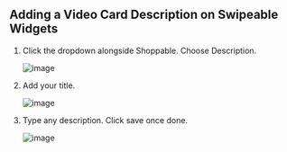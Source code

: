 ## Adding a Video Card Description on Swipeable Widgets

1. Click the dropdown alongside Shoppable. Choose Description.
   
   ![image](https://github.com/user-attachments/assets/f6a4c42c-bbbf-4e85-be60-ad1942dea123)

2. Add your title.
   
   ![image](https://github.com/user-attachments/assets/4ff8faeb-ddeb-407c-a477-42ccd9db6a48)

3. Type any description. Click save once done.
   
   ![image](https://github.com/user-attachments/assets/71fd77e1-b2aa-48d8-a1e0-f452cc7f35df)
